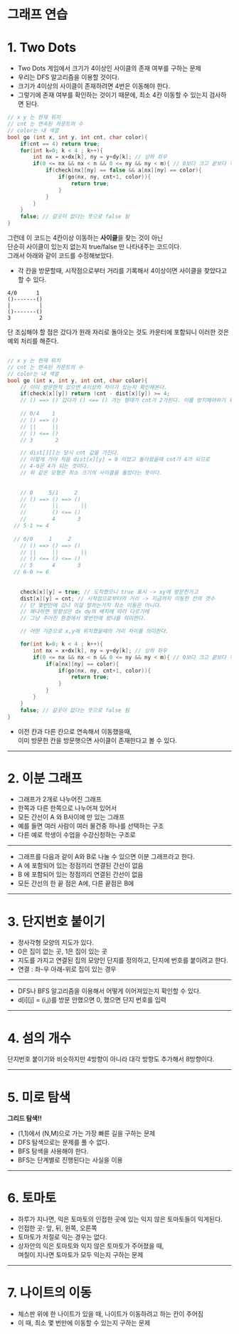 그래프 연습
=======================
# 1. Two Dots

* Two Dots 게임에서 크기가 4이상인 사이클의 존재 여부를 구하는 문제  
* 우리는 DFS 알고리즘을 이용할 것이다.   
* 크기가 4이상의 사이클이 존재하려면 4번은 이동해야 한다.  
* 그렇기에 존재 여부를 확인하는 것이기 때문에, 최소 4칸 이동할 수 있는지 검사하면 된다.   

```c++
// x y 는 현재 위치  
// cnt 는 연속된 카운트의 수  
// color는 내 색깔  
bool go (int x, int y, int cnt, char color){
	if(cnt == 4) return true;
	for(int k=0; k < 4 ; k++){
		int nx = x+dx[k], ny = y+dy[k]; // 상하 좌우   
		if(0 <= nx && nx < n && 0 <= ny && ny < m){ // 0보다 크고 끝보다 작으면 -> 다음 이동
			if(check[nx][ny] == false && a[nx][ny] == color){
				if(go(nx, ny, cnt+1, color)){ 
					return true;
				}
			}
		}
	}
	false; // 갈곳이 없다는 뜻으로 false 됨
}
```
그런데 이 코드는 4칸이상 이동하는 **사이클**을 찾는 것이 아닌      
단순히 사이클이 있는지 없는지 true/false 만 나타내주는 코드이다.      
그래서 아래와 같이 코드를 수정해보았다.  

* 각 칸을 방문할때, 시작점으로부터 거리를 기록해서 4이상이면 사이클을 찾았다고 할 수 있다.  
```
4/0      1
()-------()
|         |
()-------()
3         2
```
단 조심해야 할 점은 갔다가 원래 자리로 돌아오는 것도 카운터에 포함되니 이러한 것은 예외 처리를 해준다.   

```c++

// x y 는 현재 위치  
// cnt 는 연속된 카운트의 수  
// color는 내 색깔  
bool go (int x, int y, int cnt, char color){
	// 이미 방문한적 있으면 4이상의 차이가 있는지 확인해본다.  
	if(check[x][y]) return (cnt - dist[x][y]) >= 4; 
	// () ==> () 갔다가 () <== () 가는 형태가 cnt가 2가된다. 이를 방지해야하기 위해 작성했다.   
	
	// 0/4    1
	// () ==> ()     
	// ||	  ||
	// () <== () 
	// 3       2

	// dist[][]는 당시 cnt 값을 가진다.
	// 이렇게 가야 처음 dist[x][y] = 0 이었고 돌아왔을때 cnt가 4가 되므로
	// 4-0은 4가 되는 것이다.  
	// 위 같은 모형은 최소 크기의 사이클을 돌았다는 뜻이다.   
	
  
	// 0     5/1     2       
	// () ==> () ==> ()     
	//        ||	   ||
	//        () <== () 
	//        4       3
  // 5-1 >= 4
  
  // 6/0     1     2       
	// () ==> () ==> ()     
	// ||     ||	   ||
	// () <== () <== () 
	// 5      4       3
  // 6-0 >= 6
  
  
	check[x][y] = true; // 도착했으니 true 표시 -> xy에 방문한거고  
	dist[x][y] = cnt; // 시작점으로부터의 거리 -> 지금까지 이동한 칸의 갯수
	// 단 몇번만에 갔냐 이걸 말하는거지 최소 이동은 아니다.  
	// 왜냐하면 방향성은 dx dy의 배치에 따라 다르기에 
	// 그냥 주어진 환경에서 몇번만에 왔냐를 의미한다.  

	// 어떤 기준으로 x,y에 위치했을때의 거리 차이를 의미한다.  

	for(int k=0; k < 4 ; k++){
		int nx = x+dx[k], ny = y+dy[k]; // 상하 좌우   
		if(0 <= nx && nx < n && 0 <= ny && ny < m){ // 0보다 크고 끝보다 작으면 -> 다음 이동
			if(a[nx][ny] == color){
				if(go(nx, ny, cnt+1, color)){ 
					return true;
				}
			}
		}
	}
	false; // 갈곳이 없다는 뜻으로 false 됨
}
```

* 이전 칸과 다른 칸으로 연속해서 이동했을때,  
이미 방문한 칸을 방문햇으면 사이클이 존재한다고 볼 수 있다.   




***
# 2. 이분 그래프   
* 그래프가 2개로 나누어진 그래프      
* 한쪽과 다른 한쪽으로 나누어져 있어서     
* 모든 간선이 A 와 B사이에 만 있는 그래프        
* 예를 들면 여러 사람이 여러 물건중 하나를 선택하는 구조      
* 다른 예로 학생이 수업을 수강신청하는 구조로 
___
* 그래프를 다음과 같이 A와 B로 나눌 수 있으면 이분 그래프라고 한다.   
* A 에 포함되어 있는 정점끼리 연결된 간선이 없음  
* B 에 포함되어 있는 정점끼리 연결된 간선이 없음 
* 모든 간선의 한 끝 점은 A에, 다른 끝점은 B에  

***
# 3. 단지번호 붙이기
* 정사각형 모양의 지도가 있다.     
* 0은 집이 없는 곳, 1은 집이 있는 곳      
* 지도를 가지고 연결된 집의 모양인 단지를 정의하고, 단지에 번호를 붙이려고 한다.    
* 연결 : 좌-우 아래-위로 집이 있는 경우    
___
* DFS나 BFS 알고리즘을 이용해서 어떻게 이어져있는지 확인할 수 있다.  
* d[i][j] = (i,j)를 방문 안했으면 0, 했으면 단지 번호를 입력  

***
# 4. 섬의 개수   
단지번호 붙이기와 비슷하지만 4방향이 아니라 대각 방향도 추가해서 8방향이다.   


***
# 5. 미로 탐색  
**그리드 탐색!!**    
   
* (1,1)에서 (N,M)으로 가는 가장 빠른 길을 구하는 문제  
* DFS 탐색으로는 문제를 풀 수 없다.   
* BFS 탐색을 사용해야 한다.  
* BFS는 단계별로 진행된다는 사실을 이용  

***
# 6. 토마토
   
* 하루가 지나면, 익은 토마토의 인접한 곳에 있는 익지 않은 토마토들이 익게된다.     
* 인접한 곳: 앞, 뒤, 왼쪽, 오른쪽      
* 토마토가 저절로 익는 경우는 없다.       
* 상자안의 익은 토마토와 익지 않은 토마토가 주어졌을 때,         
며칠이 지나면 토마토가 모두 익는지 구하는 문제      
  
***
# 7. 나이트의 이동
* 체스판 위에 한 나이트가 있을 때, 나이트가 이동하려고 하는 칸이 주어짐   
* 이 때, 최소 몇 번만에 이동할 수 있는지 구하는 문제  


